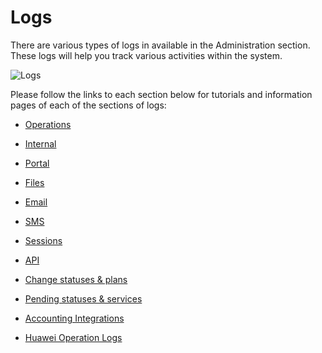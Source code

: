Logs
====

There are various types of logs in available in the Administration section. These logs will help you track various activities within the system.


![Logs](logs2.png)

Please follow the links to each section below for tutorials and information pages of each of the sections of logs:

   * [Operations](administration/logs/operations/operations.md)


   * [Internal](administration/logs/internal/internal.md)


   * [Portal](administration/logs/portal/portal.md)


   * [Files](administration/logs/files/files.md)


   * [Email](administration/logs/email/email.md)


   * [SMS](administration/logs/sms/sms.md)


   * [Sessions](administration/logs/sessions/sessions.md)


   * [API](administration/logs/api/api.md)


   * [Change statuses & plans](administration/logs/changes_statuses_plans/changes_statuses_plans.md)


   * [Pending statuses & services](administration/logs/pending_statuses_and_services/pending_statuses_and_services.md)


   * [Accounting Integrations](administration/logs/accounting_integrations/accounting_integrations.md)


   * [Huawei Operation Logs](administration/logs/huawei_operation_logs/huawei_operation_logs.md)
